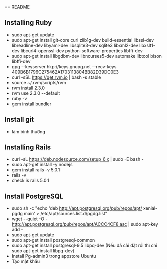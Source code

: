 == README

## Installing Ruby
+ sudo apt-get update
+ sudo apt-get install git-core curl zlib1g-dev build-essential libssl-dev libreadline-dev libyaml-dev libsqlite3-dev sqlite3 libxml2-dev libxslt1-dev libcurl4-openssl-dev python-software-properties libffi-dev
+ sudo apt-get install libgdbm-dev libncurses5-dev automake libtool bison libffi-dev
+ gpg --keyserver hkp://keys.gnupg.net --recv-keys 409B6B1796C275462A1703113804BB82D39DC0E3
+ curl -sSL https://get.rvm.io | bash -s stable
+ source ~/.rvm/scripts/rvm
+ rvm install 2.3.0
+ rvm use 2.3.0 --default
+ ruby -v
+ gem install bundler
## Install git
+ làm bình thường
## Installing Rails
+ curl -sL https://deb.nodesource.com/setup_6.x | sudo -E bash -
+ sudo apt-get install -y nodejs
+ gem install rails -v 5.0.1
+ rails -v
+ check is rails 5.0.1
## Install PostgreSQL
+ sudo sh -c "echo 'deb http://apt.postgresql.org/pub/repos/apt/ xenial-pgdg main' > /etc/apt/sources.list.d/pgdg.list"
+ wget --quiet -O - http://apt.postgresql.org/pub/repos/apt/ACCC4CF8.asc | sudo apt-key add -
+ sudo apt-get update
+ sudo apt-get install postgresql-common
+ sudo apt-get install postgresql-9.5 libpq-dev (Nếu đã cài đặt rồi thì chỉ sudo apt-get install libpq-dev)
+ Install Pg-admin3 trong appstore Ubuntu
+ Tạo mật khẩu
